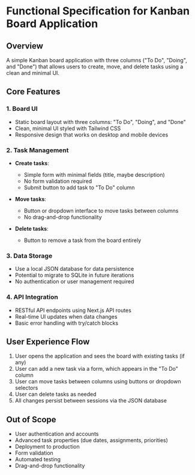 # Functional Specification for Kanban Board Application

## Overview
A simple Kanban board application with three columns ("To Do", "Doing", and "Done") that allows users to create, move, and delete tasks using a clean and minimal UI.

## Core Features

### 1. Board UI
- Static board layout with three columns: "To Do", "Doing", and "Done"
- Clean, minimal UI styled with Tailwind CSS
- Responsive design that works on desktop and mobile devices

### 2. Task Management
- **Create tasks**:
  - Simple form with minimal fields (title, maybe description)
  - No form validation required
  - Submit button to add task to "To Do" column

- **Move tasks**:
  - Button or dropdown interface to move tasks between columns
  - No drag-and-drop functionality

- **Delete tasks**:
  - Button to remove a task from the board entirely

### 3. Data Storage
- Use a local JSON database for data persistence
- Potential to migrate to SQLite in future iterations
- No authentication or user management required

### 4. API Integration
- RESTful API endpoints using Next.js API routes
- Real-time UI updates when data changes
- Basic error handling with try/catch blocks

## User Experience Flow

1. User opens the application and sees the board with existing tasks (if any)
2. User can add a new task via a form, which appears in the "To Do" column
3. User can move tasks between columns using buttons or dropdown selectors
4. User can delete tasks as needed
5. All changes persist between sessions via the JSON database

## Out of Scope

- User authentication and accounts
- Advanced task properties (due dates, assignments, priorities)
- Deployment to production
- Form validation
- Automated testing
- Drag-and-drop functionality
